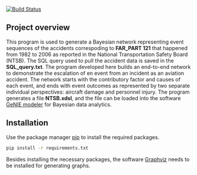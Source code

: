 [![Build Status](https://travis-ci.com/travis-ci/travis-web.svg?branch=master)](https://travis-ci.com/travis-ci/travis-web)

## Project overview
This program is used to generate a Bayesian network representing event sequences of the accidents correspoding to **FAR_PART 121** that happened from 1982 to 2006 as reported in the National Transportation Safety Board (NTSB). The SQL query used to pull the accident data is saved in the **SQL_query.txt**. The program developed here builds an end-to-end network to demonstrate the escalation of en event from an incident as an aviation accident. The network starts with the contributory factor and causes of each event, and ends with event outcomes as represented by two separate individual perspectives: aircraft damage and personnel injury. The program generates a file **NTSB.xdsl**, and the file can be loaded into the software [GeNIE modeler](https://www.bayesfusion.com/genie/) for Bayesian data analytics. 

## Installation
Use the package manager [pip](https://pip.pypa.io/en/stable/) to install the required packages.

```bash
pip install -r requirements.txt
```

Besides installing the necessary packages, the software [Graphviz](https://graphviz.org/) needs to be installed for generating graphs.


